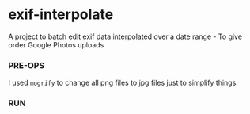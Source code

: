 # exif-interpolate
A project to batch edit exif data interpolated over a date range - To give order Google Photos uploads

### PRE-OPS

I used `mogrify` to change all png files to jpg files just to simplify things.

### RUN